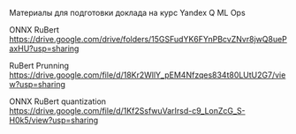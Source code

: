 Материалы для подготовки доклада на курс Yandex Q ML Ops

ONNX RuBert https://drive.google.com/drive/folders/15GSFudYK6FYnPBcvZNvr8jwQ8uePaxHU?usp=sharing

RuBert Prunning https://drive.google.com/file/d/18Kr2WllY_pEM4Nfzqes834t80LUtU2G7/view?usp=sharing

ONNX RuBert quantization https://drive.google.com/file/d/1Kf2SsfwuVarIrsd-c9_LonZcG_S-H0k5/view?usp=sharing
